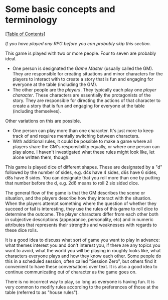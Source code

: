 # Some basic concepts and terminology
\[[Table of Contents](table_of_contents.md)\]

*If you have played any RPG before you can probably skip this section.*

This game is played with two or more people. Four to seven are probably ideal.
- One person is designated the *Game Master* (usually called the GM). They are responsible for creating situations and minor characters for the players to interact with to create a story that is fun and engaging for everyone at the table (including the GM).
- The other people are the *players*. They typically each play one *player character*. These characters are essentially the protagonists of the story. They are responsible for directing the actions of that character to create a story that is fun and engaging for everyone at the table (including themselves).

Other variations on this are possible.
- One person can play more than one character. It's just more to keep track of and requires mentally switching between characters.
- With additional rules, it could be possible to make a game where all players share the GM's responsibility equally, or where one person can play alone. I haven't investigated what these rules might look like, let alone written them, though.

This game is played dice of different shapes. These are designated by a "d" followed by the number of sides, e.g. d4s have 4 sides, d6s have 6 sides, d8s have 8 sides. You can designate that you roll more than one by putting that number before the d, e.g. 2d6 means to roll 2 six sided dice.

The general flow of the game is that the GM describes the scene or situation, and the players describe how they interact with the situation. When the players attempt something where the question of whether they succeed or fail is interesting, they use the rules of this game to roll dice to determine the outcome. The player characters differ from each other both in subjective descriptions (appearance, personality, etc) and in numeric attributes that represents their strengths and weaknesses with regards to these dice rolls.

It is a good idea to discuss what sort of game you want to play in advance: what themes interest you and don't interest you, if there are any topics you want to avoid, what the world you will be playing in roughly looks like, what characters everyone plays and how they know each other. Some people do this in a scheduled session, often called "Session Zero", but others find it convenient to have these conversations over text. It is also a good idea to continue communicating out of character as the game goes on.

There is no incorrect way to play, so long as everyone is having fun. It is very common to modify rules according to the preferences of those at the table (referred to as "house rules").
